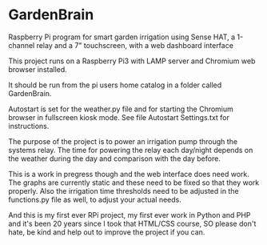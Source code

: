 # GardenBrain
Raspberry Pi program for smart garden irrigation using Sense HAT, a 1-channel relay and a 7" touchscreen, with a web dashboard interface

This project runs on a Raspberry Pi3 with LAMP server and Chromium web browser installed.

It should be run from the pi users home catalog in a folder called GardenBrain.

Autostart is set for the weather.py file and for starting the Chromium browser in fullscreen kiosk mode. See file Autostart Settings.txt for instructions.

The purpose of the project is to power an irrigation pump through the systems relay. The time for powering the relay each day/night depends on the weather during the day and comparison with the day before.

This is a work in pregress though and the web interface does need work. The graphs are currently static and these need to be fixed so that they work properly. Also the irrigation time thresholds need to be adjusted in the functions.py file as well, to adjust your actual needs.

And this is my first ever RPi project, my first ever work in Python and PHP and it's been 20 years since I took that HTML/CSS course, SO please don't hate, be kind and help out to improve the project if you can.
